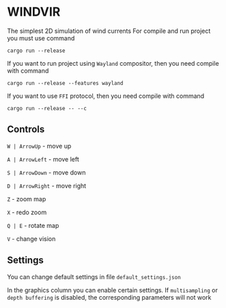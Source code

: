 # WINDVIR
The simplest 2D simulation of wind currents
For compile and run project you must use command
```
cargo run --release
```
If you want to run project using `Wayland` compositor, then you need compile with command
```
cargo run --release --features wayland
```
If you want to use `FFI` protocol, then you need compile with command
```
cargo run --release -- --c
```
## Controls
`W | ArrowUp` - move up

`A | ArrowLeft` - move left

`S | ArrowDown` - move down

`D | ArrowRight` - move right

`Z` - zoom map

`X` - redo zoom

`Q | E` - rotate map

`V` - change vision
## Settings
You can change default settings in file `default_settings.json`

In the graphics column you can enable certain settings. If `multisampling` or  `depth buffering` is disabled, the corresponding parameters will not work
